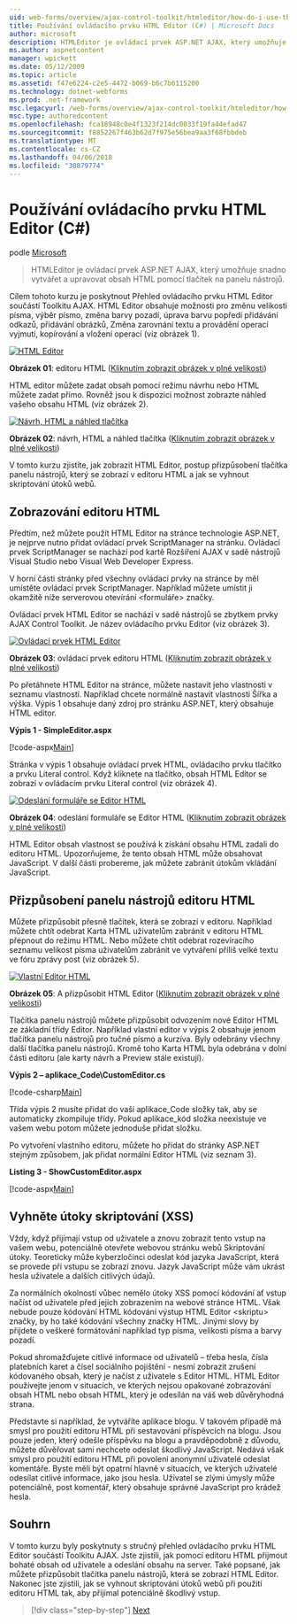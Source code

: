 ```yaml
---
uid: web-forms/overview/ajax-control-toolkit/htmleditor/how-do-i-use-the-html-editor-control-cs
title: Používání ovládacího prvku HTML Editor (C#) | Microsoft Docs
author: microsoft
description: HTMLEditor je ovládací prvek ASP.NET AJAX, který umožňuje snadno vytvářet a upravovat obsah HTML pomocí tlačítek na panelu nástrojů.
ms.author: aspnetcontent
manager: wpickett
ms.date: 05/12/2009
ms.topic: article
ms.assetid: f47e6224-c2e5-4472-b069-b6c7b6115200
ms.technology: dotnet-webforms
ms.prod: .net-framework
msc.legacyurl: /web-forms/overview/ajax-control-toolkit/htmleditor/how-do-i-use-the-html-editor-control-cs
msc.type: authoredcontent
ms.openlocfilehash: fca18948c0e4f1323f214dc0033f19fa44efad47
ms.sourcegitcommit: f8852267f463b62d7f975e56bea9aa3f68fbbdeb
ms.translationtype: MT
ms.contentlocale: cs-CZ
ms.lasthandoff: 04/06/2018
ms.locfileid: "30879774"
---
```

<a name="how-do-i-use-the-html-editor-control-c"></a>Používání ovládacího prvku HTML Editor (C#)
====================
podle [Microsoft](https://github.com/microsoft)

> HTMLEditor je ovládací prvek ASP.NET AJAX, který umožňuje snadno vytvářet a upravovat obsah HTML pomocí tlačítek na panelu nástrojů.


Cílem tohoto kurzu je poskytnout Přehled ovládacího prvku HTML Editor součástí Toolkitu AJAX. HTML Editor obsahuje možnosti pro změnu velikosti písma, výběr písmo, změna barvy pozadí, úprava barvu popředí přidávání odkazů, přidávání obrázků, Změna zarovnání textu a provádění operací vyjmutí, kopírování a vložení operací (viz obrázek 1).


[![HTML Editor](how-do-i-use-the-html-editor-control-cs/_static/image1.jpg)](how-do-i-use-the-html-editor-control-cs/_static/image1.png)

**Obrázek 01**: editoru HTML ([Kliknutím zobrazit obrázek v plné velikosti](how-do-i-use-the-html-editor-control-cs/_static/image2.png))


HTML editor můžete zadat obsah pomocí režimu návrhu nebo HTML můžete zadat přímo. Rovněž jsou k dispozici možnost zobrazte náhled vašeho obsahu HTML (viz obrázek 2).


[![Návrh, HTML a náhled tlačítka](how-do-i-use-the-html-editor-control-cs/_static/image2.jpg)](how-do-i-use-the-html-editor-control-cs/_static/image3.png)

**Obrázek 02**: návrh, HTML a náhled tlačítka ([Kliknutím zobrazit obrázek v plné velikosti](how-do-i-use-the-html-editor-control-cs/_static/image4.png))


V tomto kurzu zjistíte, jak zobrazit HTML Editor, postup přizpůsobení tlačítka panelu nástrojů, který se zobrazí v editoru HTML a jak se vyhnout skriptování útoků webů.

## <a name="displaying-the-html-editor"></a>Zobrazování editoru HTML

Předtím, než můžete použít HTML Editor na stránce technologie ASP.NET, je nejprve nutno přidat ovládací prvek ScriptManager na stránku. Ovládací prvek ScriptManager se nachází pod kartě Rozšíření AJAX v sadě nástrojů Visual Studio nebo Visual Web Developer Express.

V horní části stránky před všechny ovládací prvky na stránce by měl umístěte ovládací prvek ScriptManager. Například můžete umístit ji okamžitě níže serverovou otevírání &lt;formuláře&gt; značky.

Ovládací prvek HTML Editor se nachází v sadě nástrojů se zbytkem prvky AJAX Control Toolkit. Je název ovládacího prvku Editor (viz obrázek 3).


[![Ovládací prvek HTML Editor](how-do-i-use-the-html-editor-control-cs/_static/image3.jpg)](how-do-i-use-the-html-editor-control-cs/_static/image5.png)

**Obrázek 03**: ovládací prvek editoru HTML ([Kliknutím zobrazit obrázek v plné velikosti](how-do-i-use-the-html-editor-control-cs/_static/image6.png))


Po přetáhnete HTML Editor na stránce, můžete nastavit jeho vlastnosti v seznamu vlastností. Například chcete normálně nastavit vlastnosti Šířka a výška. Výpis 1 obsahuje daný zdroj pro stránku ASP.NET, který obsahuje HTML editor.

**Výpis 1 - SimpleEditor.aspx**

[!code-aspx[Main](how-do-i-use-the-html-editor-control-cs/samples/sample1.aspx)]

Stránka v výpis 1 obsahuje ovládací prvek HTML, ovládacího prvku tlačítko a prvku Literal control. Když kliknete na tlačítko, obsah HTML Editor se zobrazí v ovládacím prvku Literal control (viz obrázek 4).


[![Odeslání formuláře se Editor HTML](how-do-i-use-the-html-editor-control-cs/_static/image4.jpg)](how-do-i-use-the-html-editor-control-cs/_static/image7.png)

**Obrázek 04**: odeslání formuláře se Editor HTML ([Kliknutím zobrazit obrázek v plné velikosti](how-do-i-use-the-html-editor-control-cs/_static/image8.png))


HTML Editor obsah vlastnost se používá k získání obsahu HTML zadali do editoru HTML. Upozorňujeme, že tento obsah HTML může obsahovat JavaScript. V další části probereme, jak můžete zabránit útokům vkládání JavaScript.

## <a name="customizing-the-html-editor-toolbar"></a>Přizpůsobení panelu nástrojů editoru HTML

Můžete přizpůsobit přesně tlačítek, která se zobrazí v editoru. Například můžete chtít odebrat Karta HTML uživatelům zabránit v editoru HTML přepnout do režimu HTML. Nebo můžete chtít odebrat rozevíracího seznamu velikost písma uživatelům zabránit ve vytváření příliš velké textu ve fóru zprávy post (viz obrázek 5).


[![Vlastní Editor HTML](how-do-i-use-the-html-editor-control-cs/_static/image5.jpg)](how-do-i-use-the-html-editor-control-cs/_static/image9.png)

**Obrázek 05**: A přizpůsobit HTML Editor ([Kliknutím zobrazit obrázek v plné velikosti](how-do-i-use-the-html-editor-control-cs/_static/image10.png))


Tlačítka panelu nástrojů můžete přizpůsobit odvozením nové Editor HTML ze základní třídy Editor. Například vlastní editor v výpis 2 obsahuje jenom tlačítka panelu nástrojů pro tučné písmo a kurzíva. Byly odebrány všechny další tlačítka panelu nástrojů. Kromě toho Karta HTML byla odebrána v dolní části editoru (ale karty návrh a Preview stále existují).

**Výpis 2 – aplikace\_Code\CustomEditor.cs**

[!code-csharp[Main](how-do-i-use-the-html-editor-control-cs/samples/sample2.cs)]

Třída výpis 2 musíte přidat do vaší aplikace\_Code složky tak, aby se automaticky zkompiluje třídy. Pokud aplikace\_kód složka neexistuje ve vašem webu potom můžete jednoduše přidat složku.

Po vytvoření vlastního editoru, můžete ho přidat do stránky ASP.NET stejným způsobem, jak přidat normální Editor HTML (viz seznam 3).

**Listing 3 - ShowCustomEditor.aspx**

[!code-aspx[Main](how-do-i-use-the-html-editor-control-cs/samples/sample3.aspx)]

## <a name="avoiding-cross-site-scripting-xss-attacks"></a>Vyhněte útoky skriptování (XSS)

Vždy, když přijímají vstup od uživatele a znovu zobrazit tento vstup na vašem webu, potenciálně otevřete webovou stránku webů Skriptování útoky. Teoreticky může kyberzločinci odeslat kód jazyka JavaScript, která se provede při vstupu se zobrazí znovu. Jazyk JavaScript může vám ukrást hesla uživatele a dalších citlivých údajů.

Za normálních okolností vůbec nemělo útoky XSS pomocí kódování ať vstup načíst od uživatele před jejich zobrazením na webové stránce HTML. Však nebude pouze kódování HTML kódování výstup HTML Editor &lt;skriptu&gt; značky, by ho také kódování všechny značky HTML. Jinými slovy by přijdete o veškeré formátování například typ písma, velikosti písma a barvy pozadí.

Pokud shromažďujete citlivé informace od uživatelů – třeba hesla, čísla platebních karet a čísel sociálního pojištění - nesmí zobrazit zrušení kódovaného obsah, který je načíst z uživatele s Editor HTML. HTML Editor používejte jenom v situacích, ve kterých nejsou opakované zobrazování obsah HTML nebo obsah HTML, který je odesílán na váš web důvěryhodná strana.

Představte si například, že vytváříte aplikace blogu. V takovém případě má smysl pro použití editoru HTML při sestavování příspěvcích na blogu. Jsou pouze jeden, který odešle příspěvku na blogu a pravděpodobně z důvodu, můžete důvěřovat sami nechcete odeslat škodlivý JavaScript. Nedává však smysl pro použití editoru HTML při povolení anonymní uživatelé odeslat komentáře. Byste měli být opatrní hlavně v situacích, ve kterých uživatelé odesílat citlivé informace, jako jsou hesla. Uživatel se zlými úmysly může potenciálně, post komentář, který obsahuje správné JavaScript pro krádež hesla.

## <a name="summary"></a>Souhrn

V tomto kurzu byly poskytnuty s stručný přehled ovládacího prvku HTML Editor součástí Toolkitu AJAX. Jste zjistili, jak pomocí editoru HTML přijmout bohaté obsah od uživatele a odeslání obsahu na server. Také popsané, jak můžete přizpůsobit tlačítka panelu nástrojů, která se zobrazí HTML Editor. Nakonec jste zjistili, jak se vyhnout skriptování útoků webů při použití editoru HTML tak, aby přijímal potenciálně škodlivý vstup.

> [!div class="step-by-step"]
> [Next](how-do-i-use-the-html-editor-control-vb.md)
